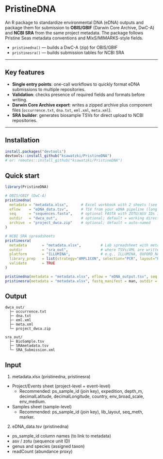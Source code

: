 # PristineDNA

An R package to standardize environmental DNA (eDNA) outputs and package them for submission to **OBIS/GBIF** (Darwin Core Archive, DwC-A) and **NCBI SRA** from the same project metadata.
The package follows Pristine Seas metadata conventions and MIxS/MIMARKS-style fields.

- `pristinedna()` — builds a DwC-A (zip) for OBIS/GBIF  
- `pristinesra()` — builds submission tables for NCBI SRA

---

## Key features

- **Single entry points**: one-call workflows to quickly format eDNA submissions to multiple repositories.
- **Validation**: checks presence of required fields and formats before writing.
- **Darwin Core Archive export**: writes a zipped archive plus component files (`occurrence.txt`, `dna.txt`, `eml.xml`, `meta.xml`).
- **SRA builder**: generates biosample TSVs for direct upload to NCBI repositories.

---

## Installation

```r
install.packages("devtools")
devtools::install_github("ksawatzki/PristineDNA")
# or: remotes::install_github("ksawatzki/PristineDNA")
```

## Quick start

```r
library(PristineDNA)

# OBIS/GBIF (DwC-A)
pristinedna(
  metadata = "metadata.xlsx",      # Excel workbook with 2 sheets (see below)
  eflow    = "eDNA_data.tsv",      # TSV from your eDNA pipeline (long format)
  seq      = "sequences.fasta",    # optional FASTA with ZOTU/ASV IDs in headers
  outdir   = "dwca_out",           # optional; default = working directory
  archive  = "project_dwca.zip"    # optional; default = auto-named
)

# NCBI SRA spreadsheets
pristinesra(
  metadata       = "metadata.xlsx",         # Lab spreadsheet with metadata and library prep records
  outdir         = "sra_out",               # where TSVs/XML are written
  platform       = "ILLUMINA",              # e.g., ILLUMINA, OXFORD_NANOPORE, PACBIO_SMRT
  library_prep   = list(strategy="AMPLICON", selection="PCR", layout="PAIRED"),
  validate       = TRUE
)

pristinedna(metadata = "metadata.xlsx", eflow = "eDNA_output.tsv", seq = "seqs.fasta")
pristinesra(metadata = "metadata.xlsx", fastq_manifest = man, outdir = tempdir())
```
## Output

```pgsql
dwca_out/
  ├─ occurrence.txt
  ├─ dna.txt
  ├─ eml.xml
  ├─ meta.xml
  └─ project_dwca.zip

sra_out/
  ├─ BioSample.tsv
  ├─ SRAmetadata.tsv
  └─ SRA_Submission.xml
```

## Input

1) metadata.xlsx (pristinedna, pristinesra)
  - Project/Events sheet (project-level + event-level)
    - Recommended: ps_sample_id (join key), expedition, depth_m,
    decimalLatitude, decimalLongitude, country, env_broad_scale, env_medium.
  - Samples sheet (sample-level)
    - Recommended: ps_sample_id (join key), lib_layout, seq_meth, marker.

2) eDNA_data.tsv (pristinedna)
  - ps_sample_id column names (to link to metadata)
  - asv / zotu (sequence unit ID)
  - genus and species (assigned taxon)
  - readCount (abundance proxy)
